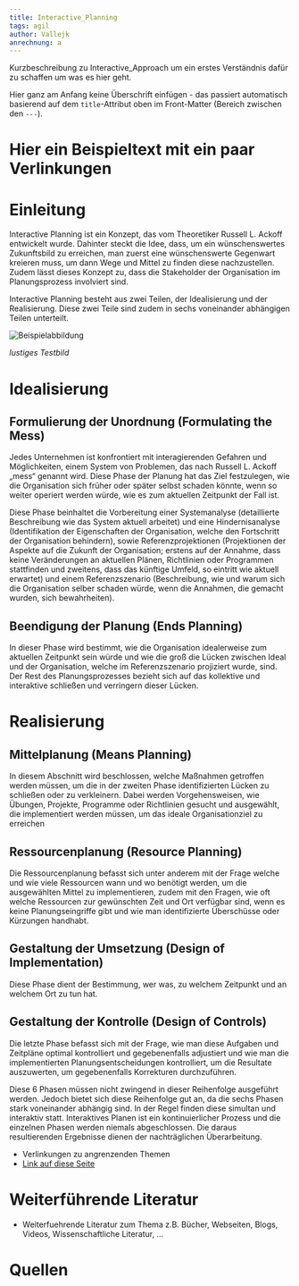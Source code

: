 ```yaml
---
title: Interactive_Planning
tags: agil
author: Vallejk
anrechnung: a
---
```


Kurzbeschreibung zu Interactive_Approach um ein erstes Verständnis dafür zu schaffen um was es hier geht.

Hier ganz am Anfang keine Überschrift einfügen - das passiert automatisch basierend auf dem `title`-Attribut
oben im Front-Matter (Bereich zwischen den `---`).

# Hier ein Beispieltext mit ein paar Verlinkungen

# Einleitung

Interactive Planning ist ein Konzept, das vom Theoretiker Russell L. Ackoff entwickelt wurde. 
Dahinter steckt die Idee, dass, um ein wünschenswertes Zukunftsbild zu erreichen, man zuerst eine 
wünschenswerte Gegenwart kreieren muss, um dann Wege und Mittel zu finden diese nachzustellen. Zudem 
lässt dieses Konzept zu, dass die Stakeholder der Organisation im Planungsprozess involviert sind.

Interactive Planning besteht aus zwei Teilen, der Idealisierung und der Realisierung. Diese zwei 
Teile sind zudem in sechs voneinander abhängigen Teilen unterteilt.


![Beispielabbildung](Interactive_Approach/test-file.jpg)

*lustiges Testbild*

# Idealisierung

## Formulierung der Unordnung (Formulating the Mess)

Jedes Unternehmen ist konfrontiert mit interagierenden Gefahren und Möglichkeiten, einem System von 
Problemen, das nach Russell L. Ackoff „mess“ genannt wird.
Diese Phase der Planung hat das Ziel festzulegen, wie die Organisation sich früher oder später selbst schaden könnte, wenn so weiter operiert werden würde, wie es zum aktuellen Zeitpunkt der Fall ist.

Diese Phase beinhaltet die Vorbereitung einer Systemanalyse (detaillierte Beschreibung wie das System 
aktuell arbeitet) und eine Hindernisanalyse (Identifikation der Eigenschaften der Organisation, 
welche den Fortschritt der Organisation behindern), sowie Referenzprojektionen (Projektionen der 
Aspekte auf die Zukunft der Organisation; erstens auf der Annahme, dass keine Veränderungen an 
aktuellen Plänen, Richtlinien oder Programmen stattfinden und zweitens, dass das künftige Umfeld, so 
eintritt wie aktuell erwartet) und einem Referenzszenario (Beschreibung, wie und warum sich die 
Organisation selber schaden würde, wenn die Annahmen, die gemacht wurden, sich bewahrheiten). 


## Beendigung der Planung (Ends Planning)

In dieser Phase wird bestimmt, wie die Organisation idealerweise zum aktuellen Zeitpunkt sein würde 
und wie die groß die Lücken zwischen Ideal und der Organisation, welche im Referenzszenario 
projiziert wurde, sind. 
Der Rest des Planungsprozesses bezieht sich auf das kollektive und interaktive schließen und 
verringern dieser Lücken.


# Realisierung

## Mittelplanung (Means Planning)

In diesem Abschnitt wird beschlossen, welche Maßnahmen getroffen werden müssen, um die in der zweiten 
Phase identifizierten Lücken zu schließen oder zu verkleinern.
Dabei werden Vorgehensweisen, wie Übungen, Projekte, Programme oder Richtlinien gesucht und 
ausgewählt, die implementiert werden müssen, um das ideale Organisationziel zu erreichen

## Ressourcenplanung (Resource Planning)

Die Ressourcenplanung befasst sich unter anderem mit der Frage welche und wie viele Ressourcen wann 
und wo benötigt werden, um die ausgewählten Mittel zu implementieren, 
zudem mit den Fragen, wie oft welche Ressourcen zur gewünschten Zeit und Ort verfügbar sind, wenn es 
keine Planungseingriffe gibt und wie man identifizierte Überschüsse oder Kürzungen handhabt.

## Gestaltung der Umsetzung (Design of Implementation)

Diese Phase dient der Bestimmung, wer was, zu welchem Zeitpunkt und an welchem Ort zu tun hat.

## Gestaltung der Kontrolle (Design of Controls)

Die letzte Phase befasst sich mit der Frage, wie man diese Aufgaben und Zeitpläne optimal 
kontrolliert und gegebenenfalls adjustiert und wie man die implementierten Planungsentscheidungen 
kontrolliert, um die Resultate auszuwerten, um gegebenenfalls Korrekturen durchzuführen.

Diese 6 Phasen müssen nicht zwingend in dieser Reihenfolge ausgeführt werden. Jedoch bietet sich 
diese Reihenfolge gut an, da die sechs Phasen stark voneinander abhängig sind. In der Regel finden 
diese simultan und interaktiv statt.
Interaktives Planen ist ein kontinuierlicher Prozess und die einzelnen Phasen werden niemals 
abgeschlossen.
Die daraus resultierenden Ergebnisse dienen der nachträglichen Überarbeitung.

* Verlinkungen zu angrenzenden Themen
* [Link auf diese Seite](Interactive_Approach.md)

# Weiterführende Literatur

* Weiterfuehrende Literatur zum Thema z.B. Bücher, Webseiten, Blogs, Videos, Wissenschaftliche Literatur, ...

# Quellen

[^1]: Quellen die ihr im Text verwendet habt z.B. Bücher, Webseiten, Blogs, Videos, Wissenschaftliche Literatur, ... (eine Quelle in eine Zeile, keine Zeilenumbrüche machen)
[^2]: [A Guide to the Project Management Body of Knowledge (PMBOK® Guide)](https://www.pmi.org/pmbok-guide-standards/foundational/PMBOK)
[^3]: [Basic Formatting Syntax for GitHub flavored Markdown](https://docs.github.com/en/github/writing-on-github/getting-started-with-writing-and-formatting-on-github/basic-writing-and-formatting-syntax)
[^4]: [Advanced Formatting Syntax for GitHub flavored Markdown](https://docs.github.com/en/github/writing-on-github/working-with-advanced-formatting/organizing-information-with-tables)

